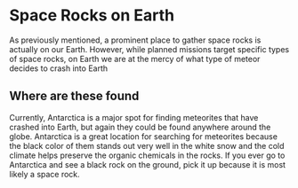 # Space Rocks on Earth

As previously mentioned, a prominent place to gather space rocks is actually on our Earth. However, while planned missions target specific types of space rocks, on Earth we are at the mercy of what type of meteor decides to crash into Earth

## Where are these found

Currently, Antarctica is a major spot for finding meteorites that have crashed into Earth, but again they could be found anywhere around the globe. Antarctica is a great location for searching for meteorites because the black color of them stands out very well in the white snow and the cold climate helps preserve the organic chemicals in the rocks. If you ever go to Antarctica and see a black rock on the ground, pick it up because it is most likely a space rock.
